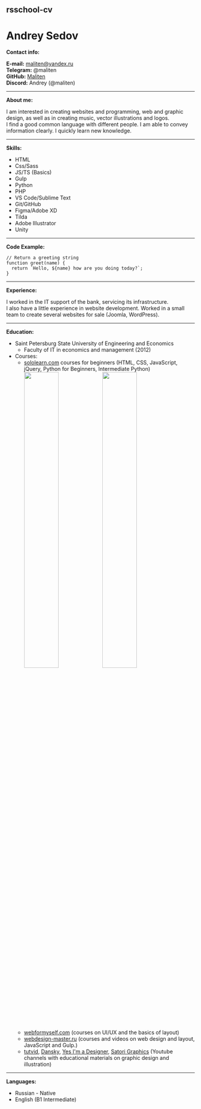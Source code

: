 ## rsschool-cv

# Andrey Sedov

**Contact info:**

**E-mail:** maliten@yandex.ru\
**Telegram:** @maliten\
**GitHub:** [Maliten](https://github.com/Maliten)\
**Discord:** Andrey (@maliten)

---

**About me:**

I am interested in creating websites and programming, web and graphic design, as well as in creating music, vector illustrations and logos.\
I find a good common language with different people.
I am able to convey information clearly.
I quickly learn new knowledge.

---

**Skills:**

- HTML
- Css/Sass
- JS/TS (Basics)
- Gulp
- Python
- PHP
- VS Code/Sublime Text
- Git/GitHub
- Figma/Adobe XD
- Tilda
- Adobe Illustrator
- Unity

---

**Code Example:**

```
// Return a greeting string
function greet(name) {
  return `Hello, ${name} how are you doing today?`;
}
```

---

**Experience:**

I worked in the IT support of the bank, servicing its infrastructure.\
I also have a little experience in website development. Worked in a small team to create several websites for sale (Joomla, WordPress).

---

**Education:**

- Saint Petersburg State University of Engineering and Economics
  - Faculty of IT in economics and management (2012)
- Courses:
  - [sololearn.com](https://www.sololearn.com) courses for beginners (HTML, CSS, JavaScript, jQuery, Python for Beginners, Intermediate Python) <div>
      <img src="https://api2.sololearn.com/v2/certificates/CT-XJHYLOOV/image/png" width="45%" />
      <img src="https://api2.sololearn.com/v2/certificates/CT-NFGJBRSZ/image/png" width="45%" />    
    </div>
  - [webformyself.com](https://webformyself.com) (courses on UI/UX and the basics of layout)
  - [webdesign-master.ru](https://webdesign-master.ru) (courses and videos on web design and layout, JavaScript and Gulp.)
  - [tutvid](https://www.youtube.com/channel/UCeR7U67I2J1icV8E6Rn40vQ), [Dansky](https://www.youtube.com/channel/UCAbq1eKey19tt-FfaIO1RMA), [Yes I'm a Designer](https://www.youtube.com/channel/UCT_of6HCtVZFpnnnLUeAGYA), [Satori Graphics](https://www.youtube.com/c/SatoriGraphics/videos) (Youtube channels with educational materials on graphic design and illustration)

---

**Languages:**

- Russian - Native
- English (B1 Intermediate)
